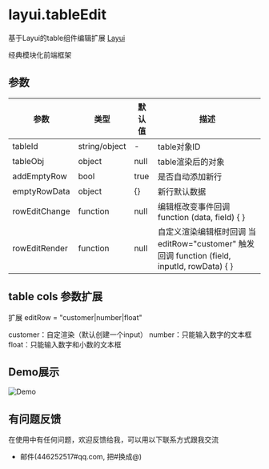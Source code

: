 ﻿# layui.tableEdit
基于Layui的table组件编辑扩展
[Layui](https://www.layui.com/)

经典模块化前端框架

## 参数

| 参数           | 类型               | 默认值                 |描述                                                           |
|----------------|--------------------|------------------------|---------------------------------------------------------------|
| tableId           | string/object      | -                      | table对象ID              |
| tableObj           | object             | null                   | table渲染后的对象    |
| addEmptyRow           | bool            | true                      | 是否自动添加新行                         |
| emptyRowData         | object             | {}                    | 新行默认数据                                    |
| rowEditChange       | function           | null                      | 编辑框改变事件回调 function (data, field) { }          |
| rowEditRender       | function              | null                    | 自定义渲染编辑框时回调 当 editRow="customer" 触发回调 function (field, inputId, rowData) { }  |

## table cols 参数扩展
扩展 editRow = "customer|number|float"

customer：自定渲染（默认创建一个input）
number：只能输入数字的文本框
float：只能输入数字和小数的文本框

## Demo展示
![Demo](https://github.com/junshaochen/layui.tableEdit/blob/master/demo.gif)

## 有问题反馈
在使用中有任何问题，欢迎反馈给我，可以用以下联系方式跟我交流

* 邮件(446252517#qq.com, 把#换成@)
